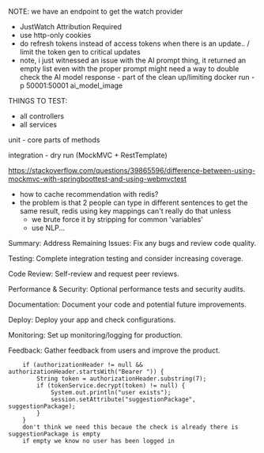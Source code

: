 NOTE: we have an endpoint to get the watch provider
- JustWatch Attribution Required
- use http-only cookies
- do refresh tokens instead of access tokens when there is an update.. / limit the token gen to critical updates
- note, i just witnessed an issue with the AI prompt thing, it returned an empty list even with the proper prompt
  might need a way to double check the AI model response - part of the clean up/limiting
docker run -p 50001:50001 ai_model_image



THINGS TO TEST:
- all controllers
- all services


unit - core parts of methods

integration - dry run (MockMVC + RestTemplate)

https://stackoverflow.com/questions/39865596/difference-between-using-mockmvc-with-springboottest-and-using-webmvctest



- how to cache recommendation with redis?
- the problem is that 2 people can type in different sentences to get the same result, redis using key mappings can't really do that unless
  - we brute force it by stripping for common 'variables'
  - use NLP...


<!-- NOTE:
our Python server runs on HTTP/1.1, to fix this we are on the spring side referencing 1.1, but you can also get aroudn this with TLS

 -->


 Summary:
Address Remaining Issues: Fix any bugs and review code quality.

Testing: Complete integration testing and consider increasing coverage.

Code Review: Self-review and request peer reviews.

Performance & Security: Optional performance tests and security audits.

Documentation: Document your code and potential future improvements.

Deploy: Deploy your app and check configurations.

Monitoring: Set up monitoring/logging for production.

Feedback: Gather feedback from users and improve the product.




        if (authorizationHeader != null && authorizationHeader.startsWith("Bearer ")) {
            String token = authorizationHeader.substring(7);
            if (tokenService.decrypt(token) != null) {
                System.out.println("user exists");
                session.setAttribute("suggestionPackage", suggestionPackage);             
            }
        }
        don't think we need this becaue the check is already there is suggestionPackage is empty
        if empty we know no user has been logged in